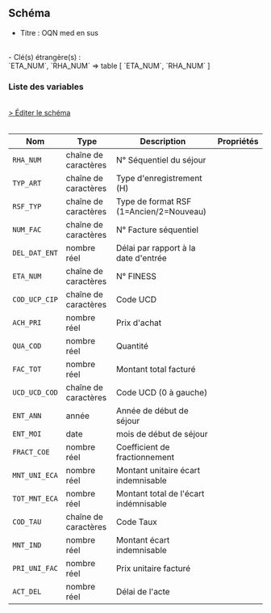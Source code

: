 ## Schéma

- Titre : OQN med en sus
<br />
- Clé(s) étrangère(s) : <br />
`ETA_NUM`, `RHA_NUM` => table <PreviewPage text="T_SSRaaB" link="/tables/T_SSRaaB" /> [ `ETA_NUM`, `RHA_NUM` ]<br />

### Liste des variables
<br />
<div>
    <a href="https://gitlab.com/healthdatahub/schema-snds/edit/master/schemas/PMSI/PMSI%20SSR/T_SSRaaFH.json"  
    arget="_blank" rel="noopener noreferrer">> Éditer le schéma</a>
    <OutboundLink />
</div>
<br />

Nom|Type|Description|Propriétés
-|-|-|-
`RHA_NUM`|chaîne de caractères|N° Séquentiel du séjour||
`TYP_ART`|chaîne de caractères|Type d&#x27;enregistrement (H)||
`RSF_TYP`|chaîne de caractères|Type de format RSF (1&#x3D;Ancien/2&#x3D;Nouveau)||
`NUM_FAC`|chaîne de caractères|N° Facture séquentiel||
`DEL_DAT_ENT`|nombre réel|Délai par rapport à la date d&#x27;entrée||
`ETA_NUM`|chaîne de caractères|N° FINESS||
`COD_UCP_CIP`|chaîne de caractères|Code UCD||
`ACH_PRI`|nombre réel|Prix d&#x27;achat||
`QUA_COD`|nombre réel|Quantité||
`FAC_TOT`|nombre réel|Montant total facturé||
`UCD_UCD_COD`|chaîne de caractères|Code UCD (0 à gauche)||
`ENT_ANN`|année|Année de début de séjour||
`ENT_MOI`|date|mois de début de séjour||
`FRACT_COE`|nombre réel|Coefficient de fractionnement||
`MNT_UNI_ECA`|nombre réel|Montant unitaire écart indemnisable||
`TOT_MNT_ECA`|nombre réel|Montant total de l&#x27;écart indémnisable||
`COD_TAU`|chaîne de caractères|Code Taux||
`MNT_IND`|nombre réel|Montant écart indemnisable||
`PRI_UNI_FAC`|nombre réel|Prix unitaire facturé||
`ACT_DEL`|nombre réel|Délai de l&#x27;acte||

